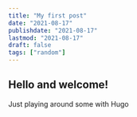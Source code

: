 ```yaml
---
title: "My first post"
date: "2021-08-17"
publishdate: "2021-08-17"
lastmod: "2021-08-17"
draft: false
tags: ["random"]
---
```


## Hello and welcome!

Just playing around some with Hugo
